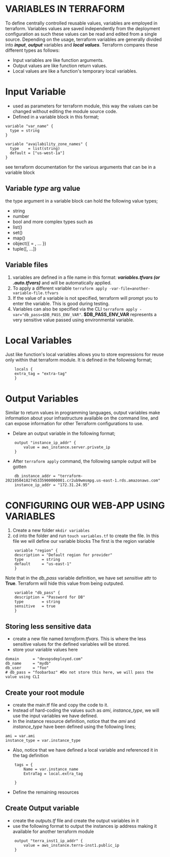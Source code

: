 # VARIABLES IN TERRAFORM
To define centrally controlled reusable values, variables are employed in terraform. Variables values are saved independently from the deployment configuration as such these values can be read and edited from a single source. Depending on the usage, terraform variables are generally divided into ***input***, ***output*** variables and ***local values***.
Terraform compares these different types as follows:
- Input variables are like function arguments.
- Output values are like function return values.
- Local values are like a function's temporary local variables.

# Input Variable
- used as parameters for terraform module, this way the values can be changed without editing the module source code.
- Defined in a variable block in this format;
```
variable "var_name" {
  type = string
}

variable "availability_zone_names" {
  type    = list(string)
  default = ["us-west-1a"]
}
```
see terraform documentation for the various arguments that can be in a variable block

## Variable *type* arg value
the type argument in a variable block can hold the following value types;
- string
- number
- bool
and more complex types such as
- list(<TYPE>)
- set(<TYPE>)
- map(<TYPE>)
- object({<ATTR NAME> = <TYPE>, ... })
- tuple([<TYPE>, ...])

## Variable files
1. variables are defined in a file name in this format: ***variables.tfvars (or <FILENAME>.auto.tfvars)*** and will be automatically applied.
2. To apply a different variable `terraform apply -var-file=another-variable-file.tfvars`
3. If the value of a variable is not specified, terraform will prompt you to enter the variable. This is good during testing.
4. Variables can also be specified via the CLI `terraform apply -var="db_pass=$DB_PASS_ENV_VAR"`. **$DB_PASS_ENV_VAR** represents a very sensitive value passed using environmental variable.

# Local Variables
Just like function's local variables allows you to store expressions for reuse only within that terraform module. It is defined in the following format;
```
    locals {
    extra_tag = "extra-tag"
    }
```

# Output Variables
Similar to return values in programming languages, output variables make information about your infrastructure available on the command line, and can expose information for other Terraform configurations to use.
- Delare an output variable in the following format;
```
    output "instance_ip_addr" {
        value = aws_instance.server.private_ip
    }

```
- After `terraform apply` command, the following sample output will be gotten
```
    db_instance_addr = "terraform-20210504182745335900000001.cr2ub9wmsmpg.us-east-1.rds.amazonaws.com"
    instance_ip_addr = "172.31.24.95"
```

# CONFIGURING OUR WEB-APP USING VARIABLES
1. Create a new folder `mkdir variables`
2. cd into the folder and run `touch variables.tf` to create the file.
In this file we will define our variable blocks
The first is the region variable
```
    variable "region" {
    description = "Default region for provider"
    type        = string
    default     = "us-east-1"
    }
```
Note that in the *db_pass* variable definition, we have set *sensitive* attr to **True**. Terraform will hide this value from being outputed.
```
    variable "db_pass" {
    description = "Password for DB"
    type        = string
    sensitive   = true
    }
```
## Storing less sensitive data
- create a new file named *terraform.tfvars*. This is where the less sensitive values for the defined variables will be stored.
- store your variable values here
```
domain      = "devopsdeployed.com"
db_name     = "mydb"
db_user     = "foo"
# db_pass = "foobarbaz" #Do not store this here, we will pass the value using CLI
```
## Create your root module
- create the main.tf file and copy the code to it.
- Instead of hard-coding the values such as *ami*, *instance_type*, we will use the input variables we have defined.
- In the instance resource definition, notice that the *ami* and *instance_type* have been defined using the following lines;
```
ami = var.ami
instance_type = var.instance_type
```
- Also, notice that we have defined a local variable and referenced it in the tag definition
```
    tags = {
        Name = var.instance_name
        ExtraTag = local.extra_tag

    }
```
- Define the remaining resources

## Create Output variable
- create the *outputs.tf* file and create the output variables in it
- use the following format to output the instances ip address making it available for another terraform module
```
    output "terra_inst1_ip_addr" {
        value = aws_instance.terra-inst1.public_ip
    }
```
